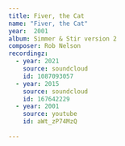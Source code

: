 ```yaml
---
title: Fiver, the Cat
name: "Fiver, the Cat"
year:  2001
album: Simmer & Stir version 2
composer: Rob Nelson
recordingz:
  - year: 2021
    source: soundcloud
    id: 1087093057 
  - year: 2015
    source: soundcloud
    id: 167642229
  - year: 2001
    source: youtube
    id: aWt_zP74MzQ
 
---
```


